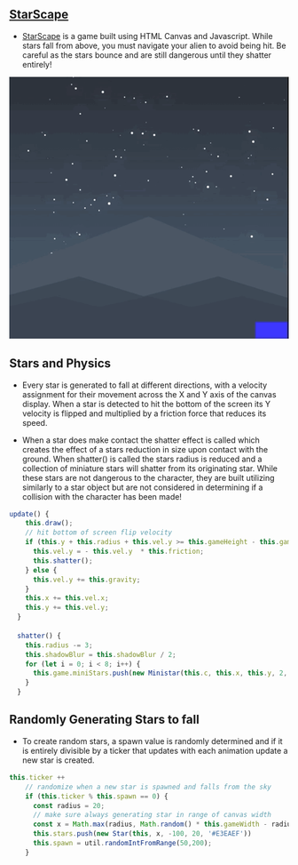 ## [StarScape](https://jkern-dev.github.io/StarScape/)

* [StarScape](https://jkern-dev.github.io/StarScape/) is a game built using HTML Canvas and Javascript. While stars fall from above, you must navigate your alien to avoid being hit. Be careful as the stars bounce and are still dangerous until they shatter entirely! 

![](gameplay.gif)

## Stars and Physics
* Every star is generated to fall at different directions, with a velocity assignment for their movement across the X and Y axis of the canvas display. When a star is detected to hit the bottom of the screen its Y velocity is flipped and multiplied by a friction force that reduces its speed. 

* When a star does make contact the shatter effect is called which creates the effect of a stars reduction in size upon contact with the ground. When shatter() is called the stars radius is reduced and a collection of miniature stars will shatter from its originating star. While these stars are not dangerous to the character, they are built utilizing similarly to a star object but are not considered in determining if a collision with the character has been made!

``` javascript
update() {
    this.draw();
    // hit bottom of screen flip velocity
    if (this.y + this.radius + this.vel.y >= this.gameHeight - this.game.groundHeight) {
      this.vel.y = - this.vel.y  * this.friction;
      this.shatter();
    } else { 
      this.vel.y += this.gravity;
    }
    this.x += this.vel.x;
    this.y += this.vel.y;
  }

  shatter() {
    this.radius -= 3;
    this.shadowBlur = this.shadowBlur / 2;
    for (let i = 0; i < 8; i++) {
      this.game.miniStars.push(new Ministar(this.c, this.x, this.y, 2, this.game))
    }
  }
```

## Randomly Generating Stars to fall
* To create random stars, a spawn value is randomly determined and if it is entirely divisible by a ticker that updates with each animation update a new star is created. 

``` javascript
this.ticker ++
    // randomize when a new star is spawned and falls from the sky
    if (this.ticker % this.spawn == 0) {
      const radius = 20;
      // make sure always generating star in range of canvas width
      const x = Math.max(radius, Math.random() * this.gameWidth - radius);
      this.stars.push(new Star(this, x, -100, 20, '#E3EAEF'))
      this.spawn = util.randomIntFromRange(50,200);
    }
```
